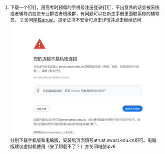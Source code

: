 1.	下载一个钉钉，用高考时预留的手机号注册登录钉钉，不出意外的话会被系统或者辅导员拉进专业群或者班级群，有问题可以在新生手册里面联系你的辅导员。
2.访问[学校atrust](https://atrust.swust.edu.cn/)，提示证书不安全可点击详情并点击继续访问
![继续访问](照片/atrust.png)
分别下载手机版和电脑版，安装后页面填写atrust.swust.edu.cn即可。电脑版建议虚拟机使用（安了卸载不了？）并关闭电脑ipv6
